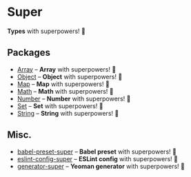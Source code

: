 # Super

**Types** with superpowers! 💪

## Packages

*  [Array](https://github.com/clarketm/super/tree/master/packages/array#readme) – **Array** with superpowers! 💪
*  [Object](https://github.com/clarketm/super/tree/master/packages/object#readme) – **Object** with superpowers! 💪
*  [Map](https://github.com/clarketm/super/tree/master/packages/map#readme) – **Map** with superpowers! 💪
*  [Math](https://github.com/clarketm/super/tree/master/packages/math#readme) – **Math** with superpowers! 💪
*  [Number](https://github.com/clarketm/super/tree/master/packages/number#readme) – **Number** with superpowers! 💪
*  [Set](https://github.com/clarketm/super/tree/master/packages/set#readme) – **Set** with superpowers! 💪
*  [String](https://github.com/clarketm/super/tree/master/packages/string#readme) – **String** with superpowers! 💪

## Misc.

*  [babel-preset-super](https://github.com/clarketm/super/tree/master/resources/babel-preset-super#readme) – **Babel preset** with superpowers! 💪
*  [eslint-config-super](https://github.com/clarketm/super/tree/master/resources/eslint-config-super#readme) – **ESLint config** with superpowers! 💪
*  [generator-super](https://github.com/clarketm/super/tree/master/resources/generator-super#readme) – **Yeoman generator** with superpowers! 💪
